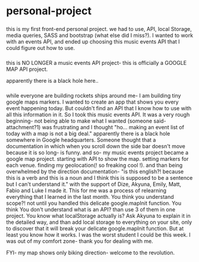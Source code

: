 # personal-project

###
this is my first front-end personal project.
we had to use, API, local Storage, media queries, SASS and bootstrap (what else did I miss?).
I wanted to work with an events API, and ended up choosing this music events API that I could figure out how to use.
#####

this is NO LONGER a music events API project-
this is officially a GOOGLE MAP API project.

apparently there is a black hole here..

###


while everyone are building rockets ships around me- I am building tiny google maps markers.
I wanted to create an app that shows you every event happening today.
But couldn't find an API that I know how to use with all this information in it.
So I took this music events API.
It was a very rough beginning- not being able to make what I wanted (someone said- attachment?1) was frustrating and I thought
"ho... making an event list of today with a map is not a big deal."
apparently there is a black hole somewhere in Google headquarters.
Someone thought that a documentation in which when you scroll down the side bar doesn't move because it is so long- is funny.
and so- my music events project became a google map project.
starting with API to show the map.
setting markers for each venue.
finding my geolocation(! so freaking cool !).
and than being overwhelmed by the direction documentation- "is this english?! because this is a verb and this is a noun and
I think this is supposed to be a sentence but I can't understand it."
with the support of Dize, Akyuna, Emily, Matt, Fabio and Luke I made it.
This for me was a process of relearning everything that I learned in the last month.
You think you understand scope?! not until you handled this delicate google.mapInit function.
You think You don't understand what is an API? than use 3 of them in one project.
You know what localStorage actually is? Ask Akyuna to explain it in the detailed way, and than add local storage to everything
on your site, only to discover that it will break your delicate google.mapInit function. But at least you know how it works.
I was the worst student I could be this week.
I was out of my comfort zone- thank you for dealing with me.

FYI- my map shows only biking direction- welcome to the revolution.
